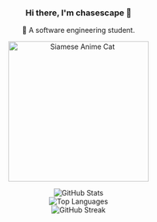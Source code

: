 <!-- 👩🏻‍💻 个人介绍 -->
<h3 align="center">Hi there, I'm <b>chasescape</b> 👋</h3>
<p align="center">
  🌱 A software engineering student.<br>
</p>

<!-- 🐱 暹罗猫动漫风动图背景 -->
<p align="center">
    <img src="https://i.imgur.com/K61O3Jx.png" width="280" alt="Siamese Anime Cat"/>
</p>

<!-- 📊 GitHub Stats -->
<p align="center">
  <img src="https://github-readme-stats.vercel.app/api?username=chasescape&show_icons=true&theme=blueberry&hide_border=true" alt="GitHub Stats"/>
  <br/>
  <img src="https://github-readme-stats.vercel.app/api/top-langs/?username=chasescape&layout=compact&theme=blueberry&hide_border=true" alt="Top Languages"/>
  <br/>
  <img src="https://github-readme-streak-stats.herokuapp.com?user=chasescape&theme=blue-green&hide_border=true" alt="GitHub Streak"/>
</p>
